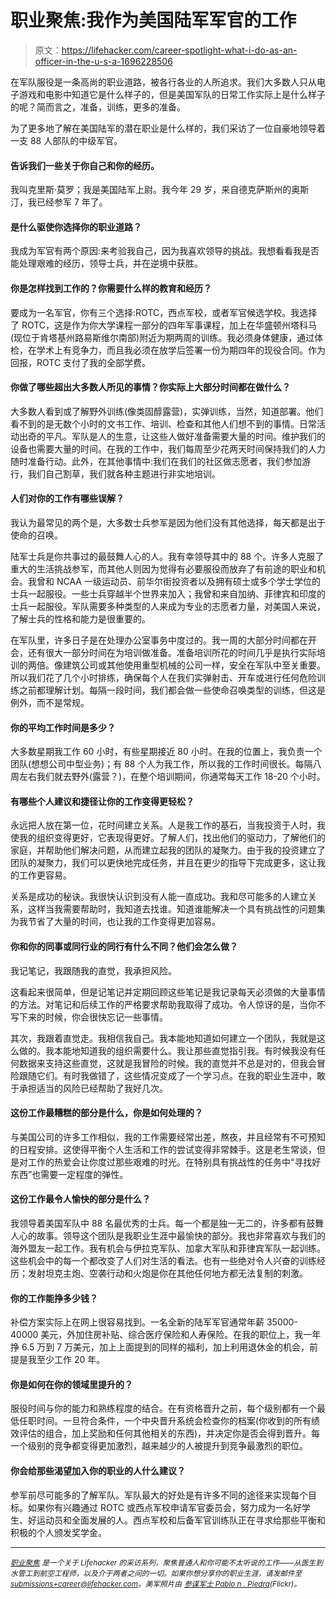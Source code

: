 # 职业聚焦:我作为美国陆军军官的工作

> 原文：<https://lifehacker.com/career-spotlight-what-i-do-as-an-officer-in-the-u-s-a-1696228506>

在军队服役是一条高尚的职业道路，被各行各业的人所追求。我们大多数人只从电子游戏和电影中知道它是什么样子的，但是美国军队的日常工作实际上是什么样子的呢？简而言之，准备，训练，更多的准备。



为了更多地了解在美国陆军的潜在职业是什么样的，我们采访了一位自豪地领导着一支 88 人部队的中级军官。

#### 告诉我们一些关于你自己和你的经历。

我叫克里斯·莫罗；我是美国陆军上尉。我今年 29 岁，来自德克萨斯州的奥斯汀，我已经参军 7 年了。

#### 是什么驱使你选择你的职业道路？

我成为军官有两个原因:来考验我自己，因为我喜欢领导的挑战。我想看看我是否能处理艰难的经历，领导士兵，并在逆境中获胜。

#### 你是怎样找到工作的？你需要什么样的教育和经历？

要成为一名军官，你有三个选择:ROTC，西点军校，或者军官候选学校。我选择了 ROTC，这是作为你大学课程一部分的四年军事课程，加上在华盛顿州塔科马(现位于肯塔基州路易斯维尔南部)附近为期两周的训练。我必须身体健康，通过体检，在学术上有竞争力，而且我必须在放学后签署一份为期四年的现役合同。作为回报，ROTC 支付了我的全部学费。

#### 你做了哪些超出大多数人所见的事情？你实际上大部分时间都在做什么？

大多数人看到或了解野外训练(像类固醇露营)，实弹训练，当然，知道部署。他们看不到的是无数个小时的文书工作、培训、检查和其他人们想不到的事情。日常活动出奇的平凡。军队是人的生意，让这些人做好准备需要大量的时间。维护我们的设备也需要大量的时间。在我的工作中，我们每周至少花两天时间保持我们的人力随时准备行动。此外，在其他事情中:我们在我们的社区做志愿者，我们参加游行，我们自己割草，我们就各种主题进行非实地培训。

#### 人们对你的工作有哪些误解？

我认为最常见的两个是，大多数士兵参军是因为他们没有其他选择，每天都是出于使命的召唤。

陆军士兵是你共事过的最鼓舞人心的人。我有幸领导其中的 88 个。许多人克服了重大的生活挑战参军，而其他人则因为觉得有必要服役而放弃了有前途的职业和机会。我曾和 NCAA 一级运动员、前华尔街投资者以及拥有硕士或多个学士学位的士兵一起服役。一些士兵穿越半个世界来加入；我曾和来自加纳、菲律宾和印度的士兵一起服役。军队需要多种类型的人来成为专业的志愿者力量，对美国人来说，了解士兵的性格和能力是很重要的。

在军队里，许多日子是在处理办公室事务中度过的。我一周的大部分时间都在开会，还有很大一部分时间在为培训做准备。准备培训所花的时间几乎是执行实际培训的两倍。像建筑公司或其他使用重型机械的公司一样，安全在军队中至关重要。所以我们花了几个小时排练，确保每个人在我们实弹射击、开车或进行任何危险训练之前都理解计划。每隔一段时间，我们都会做一些使命召唤类型的训练，但这是例外，而不是常规。

#### 你的平均工作时间是多少？

大多数星期我工作 60 小时，有些星期接近 80 小时。在我的位置上，我负责一个团队(想想公司中型业务)；有 88 个人为我工作，所以我的工作时间很长。每隔八周左右我们就去野外(露营？)，在整个培训期间，你通常每天工作 18-20 个小时。

#### 有哪些个人建议和捷径让你的工作变得更轻松？

永远把人放在第一位，花时间建立关系。人是我工作的基石，当我投资于人时，我使我的组织变得更好，它表现得更好。了解人们，找出他们的驱动力，了解他们的家庭，并帮助他们解决问题，从而建立起我的团队的凝聚力。由于我的投资建立了团队的凝聚力，我们可以更快地完成任务，并且在更少的指导下完成更多，这让我的工作更容易。

关系是成功的秘诀。我很快认识到没有人能一直成功。我和尽可能多的人建立关系，这样当我需要帮助时，我知道去找谁。知道谁能解决一个具有挑战性的问题集为我节省了大量的时间，也让我的工作变得更加容易。

#### 你和你的同事或同行业的同行有什么不同？他们会怎么做？

我记笔记，我跟随我的直觉，我承担风险。

这看起来很简单，但是记笔记并定期回顾这些笔记是我记录每天必须做的大量事情的方法。对笔记和后续工作的严格要求帮助我取得了成功。令人惊讶的是，当你不写下来的时候，你会很快忘记一些事情。

其次，我跟着直觉走。我相信我自己。我本能地知道如何建立一个团队，我就是这么做的。我本能地知道我的组织需要什么。我让那些直觉指引我。有时候我没有任何数据来支持这些直觉，这就是我冒险的时候。我的直觉并不总是对的，但我会冒险跟随它们。有时我做错了，这些情况变成了一个学习点。在我的职业生涯中，敢于承担适当的风险已经帮助了我好几次。

#### 这份工作最糟糕的部分是什么，你是如何处理的？

与美国公司的许多工作相似，我的工作需要经常出差，熬夜，并且经常有不可预知的日程安排。这使得平衡个人生活和工作的尝试变得非常棘手。这是老生常谈，但是对工作的热爱会让你度过那些艰难的时光。在特别具有挑战性的任务中“寻找好东西”也需要一定程度的弹性。

#### 这份工作最令人愉快的部分是什么？

我领导着美国军队中 88 名最优秀的士兵。每一个都是独一无二的，许多都有鼓舞人心的故事。领导这个团队是我职业生涯中最愉快的部分。我也非常喜欢与我们的海外盟友一起工作。我有机会与伊拉克军队、加拿大军队和菲律宾军队一起训练。这些机会中的每一个都改变了人们对生活的看法。也有一些绝对令人兴奋的训练经历；发射坦克主炮、空袭行动和火炮是你在其他任何地方都无法复制的刺激。

#### 你的工作能挣多少钱？

补偿方案实际上在网上很容易找到。一名全新的陆军军官通常年薪 35000-40000 美元，外加住房补贴、综合医疗保险和人寿保险。在我的职位上，我一年挣 6.5 万到 7 万美元，加上上面提到的同样的福利，加上利用退休金的机会，前提是我至少工作 20 年。

#### 你是如何在你的领域里提升的？

服役时间与你的能力和熟练程度的结合。在有资格晋升之前，每个级别都有一个最低任职时间。一旦符合条件，一个中央晋升系统会检查你的档案(你收到的所有绩效评估的组合，加上奖励和任何其他相关的东西)，并决定你是否会得到晋升。每一个级别的竞争都变得更加激烈，越来越少的人被提升到竞争最激烈的职位。

#### 你会给那些渴望加入你的职业的人什么建议？

参军前尽可能多的了解军队。军队最大的好处是有许多不同的途径来实现每个目标。如果你有兴趣通过 ROTC 或西点军校申请军官委员会，努力成为一名好学生、好运动员和全面发展的人。西点军校和后备军官训练队正在寻求给那些平衡和积极的个人颁发奖学金。

* * *

[*<small>职业聚焦</small>*](http://lifehacker.com/tag/career-spotlight) *<small>是一个关于 Lifehacker 的采访系列，聚焦普通人和你可能不太听说的工作——从医生到水管工到航空工程师，以及介于两者之间的一切。如果你想分享你的职业生涯，请发邮件至</small>*[*<small>submissions+career@lifehacker.com</small>*](mailto:submissions+career@lifehacker.com)*<small>。美军照片由</small>* [*<small>参谋军士 Pablo n . Piedra</small>*](https://www.flickr.com/photos/soldiersmediacenter/14158087463/)*<small>(Flickr)。</small>*